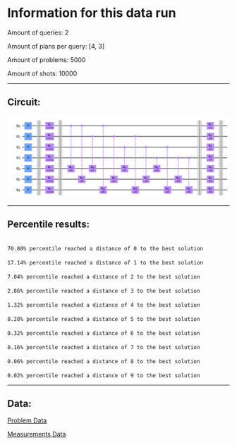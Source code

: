 # Information for this data run

Amount of queries: 2

Amount of plans per query: [4, 3]

Amount of problems: 5000

Amount of shots: 10000

<hr>

## Circuit:

![Circuit](circuit.png)

<hr>

## Percentile results:

```

70.80% percentile reached a distance of 0 to the best solution

17.14% percentile reached a distance of 1 to the best solution

7.04% percentile reached a distance of 2 to the best solution

2.86% percentile reached a distance of 3 to the best solution

1.32% percentile reached a distance of 4 to the best solution

0.28% percentile reached a distance of 5 to the best solution

0.32% percentile reached a distance of 6 to the best solution

0.16% percentile reached a distance of 7 to the best solution

0.06% percentile reached a distance of 8 to the best solution

0.02% percentile reached a distance of 9 to the best solution

```

<hr>

## Data:

[Problem Data](problems.csv)

[Measurements Data](measurements.csv)

